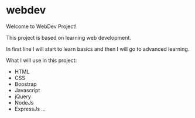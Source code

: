 # webdev

Welcome to WebDev Project!

This project is based on learning web development.

In first line I will start to learn basics and then I will go to advanced learning.

What I will use in this project:

- HTML
- CSS
- Boostrap
- Javascript
- jQuery
- NodeJs
- ExpressJs
  ...
